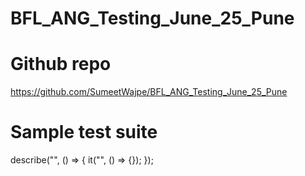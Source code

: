 # BFL_ANG_Testing_June_25_Pune

# Github repo

https://github.com/SumeetWajpe/BFL_ANG_Testing_June_25_Pune

# Sample test suite

describe("", () => {
  it("", () => {});
});
